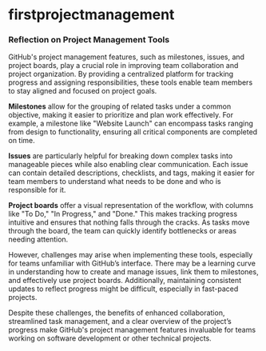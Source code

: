 # firstprojectmanagement
### Reflection on Project Management Tools  

GitHub's project management features, such as milestones, issues, and project boards, play a crucial role in improving team collaboration and project organization. By providing a centralized platform for tracking progress and assigning responsibilities, these tools enable team members to stay aligned and focused on project goals.  

**Milestones** allow for the grouping of related tasks under a common objective, making it easier to prioritize and plan work effectively. For example, a milestone like "Website Launch" can encompass tasks ranging from design to functionality, ensuring all critical components are completed on time.  

**Issues** are particularly helpful for breaking down complex tasks into manageable pieces while also enabling clear communication. Each issue can contain detailed descriptions, checklists, and tags, making it easier for team members to understand what needs to be done and who is responsible for it.  

**Project boards** offer a visual representation of the workflow, with columns like "To Do," "In Progress," and "Done." This makes tracking progress intuitive and ensures that nothing falls through the cracks. As tasks move through the board, the team can quickly identify bottlenecks or areas needing attention.  

However, challenges may arise when implementing these tools, especially for teams unfamiliar with GitHub’s interface. There may be a learning curve in understanding how to create and manage issues, link them to milestones, and effectively use project boards. Additionally, maintaining consistent updates to reflect progress might be difficult, especially in fast-paced projects.  

Despite these challenges, the benefits of enhanced collaboration, streamlined task management, and a clear overview of the project’s progress make GitHub's project management features invaluable for teams working on software development or other technical projects.
